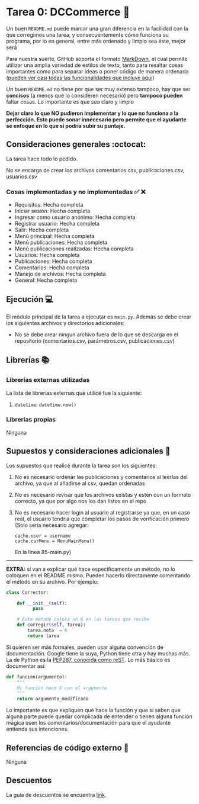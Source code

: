 # Tarea 0: DCCommerce :school_satchel:


Un buen ```README.md``` puede marcar una gran diferencia en la facilidad con la que corregimos una tarea, y consecuentemente cómo funciona su programa, por lo en general, entre más ordenado y limpio sea éste, mejor será 

Para nuestra suerte, GitHub soporta el formato [MarkDown](https://es.wikipedia.org/wiki/Markdown), el cual permite utilizar una amplia variedad de estilos de texto, tanto para resaltar cosas importantes como para separar ideas o poner código de manera ordenada ([pueden ver casi todas las funcionalidades que incluye aquí](https://github.com/adam-p/markdown-here/wiki/Markdown-Cheatsheet))

Un buen ```README.md``` no tiene por que ser muy extenso tampoco, hay que ser **concisos** (a menos que lo consideren necesario) pero **tampoco pueden** faltar cosas. Lo importante es que sea claro y limpio 

**Dejar claro lo que NO pudieron implementar y lo que no funciona a la perfección. Esto puede sonar innecesario pero permite que el ayudante se enfoque en lo que sí podría subir su puntaje.**

## Consideraciones generales :octocat:

La tarea hace todo lo pedido.

No se encarga de crear los archivos comentarios.csv, publicaciones.csv, usuarios.csv

### Cosas implementadas y no implementadas :white_check_mark: :x:

* Requisitos: Hecha completa
* Iniciar sesión: Hecha completa
* Ingresar como usuario anónimo: Hecha completa
* Registrar usuario: Hecha completa
* Salir: Hecha completa
* Menú principal: Hecha completa
* Menú publicaciones: Hecha completa
* Menú publicaciones realizadas: Hecha completa
* Usuarios: Hecha completa
* Publicaciones: Hecha completa
* Comentarios: Hecha completa
* Manejo de archivos: Hecha completa
* General: Hecha completa

## Ejecución :computer:
El módulo principal de la tarea a ejecutar es  ```main.py```. Además se debe crear los siguientes archivos y directorios adicionales:
- No se debe crear ningun archivo fuera de lo que se descarga en el repositorio (comentarios.csv, parámetros.csv, publicaciones.csv)

## Librerías :books:

### Librerías externas utilizadas
La lista de librerías externas que utilicé fue la siguiente:

1. ```datetime```: ```datetime.now()```

### Librerías propias

Ninguna

## Supuestos y consideraciones adicionales :thinking:

Los supuestos que realicé durante la tarea son los siguientes:

1. No es necesario ordenar las publicaciones y comentarios al leerlas del archivo, ya que al añadirse al csv, quedan ordenadas

2. No es necesario revisar que los archivos existas y estén con un formato correcto, ya que por algo nos los dan listos en el repo

3. No es necesario hacer login al usuario al registrarse ya que, en un caso real, el usuario tendria que completar los pasos de verificación primero (Solo sería necesario agregar:

   ```
   cache.user = username
   cache.curMenu = MenuMainMenu()
   ```

   En la linea 85-main.py)


-------



**EXTRA:** si van a explicar qué hace específicamente un método, no lo coloquen en el README mismo. Pueden hacerlo directamente comentando el método en su archivo. Por ejemplo:

```python
class Corrector:

    def __init__(self):
          pass

    # Este método coloca un 6 en las tareas que recibe
    def corregir(self, tarea):
        tarea.nota  = 6
        return tarea
```

Si quieren ser más formales, pueden usar alguna convención de documentación. Google tiene la suya, Python tiene otra y hay muchas más. La de Python es la [PEP287, conocida como reST](https://www.python.org/dev/peps/pep-0287/). Lo más básico es documentar así:

```python
def funcion(argumento):
    """
    Mi función hace X con el argumento
    """
    return argumento_modificado
```
Lo importante es que expliquen qué hace la función y que si saben que alguna parte puede quedar complicada de entender o tienen alguna función mágica usen los comentarios/documentación para que el ayudante entienda sus intenciones.

## Referencias de código externo :book:

Ninguna



## Descuentos
La guía de descuentos se encuentra [link](https://github.com/IIC2233/syllabus/blob/master/Tareas/Descuentos.md).